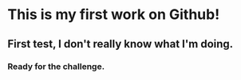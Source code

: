 # This is my first work on Github!
## First test, I don't really know what I'm doing. 
### Ready for the challenge.

